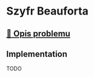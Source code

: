 # Szyfr Beauforta

## [:link: Opis problemu](../../../../algorithms/cryptography/symmetric/beaufort.md)

## Implementation

TODO

